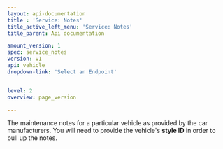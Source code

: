```yaml
---
layout: api-documentation
title : 'Service: Notes'
title_active_left_menu: 'Service: Notes'
title_parent: Api documentation

amount_version: 1
spec: service_notes
version: v1
api: vehicle
dropdown-link: 'Select an Endpoint'


level: 2
overview: page_version

---
```


<div class="info-message">
	The maintenance notes for a particular vehicle as provided by the car manufacturers. You will need to provide the vehicle's <b>style ID</b> in order to pull up the notes.
</div>